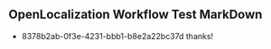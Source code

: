 ## OpenLocalization Workflow Test MarkDown
* 8378b2ab-0f3e-4231-bbb1-b8e2a22bc37d 
thanks!<!--HONumber=Mar16_HO2-->
